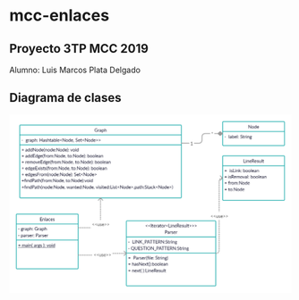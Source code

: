 # mcc-enlaces

## Proyecto 3TP MCC 2019

Alumno: Luis Marcos Plata Delgado

## Diagrama de clases
![alt text](https://raw.githubusercontent.com/mplata/mcc-enlaces/master/uml3.jpg)
